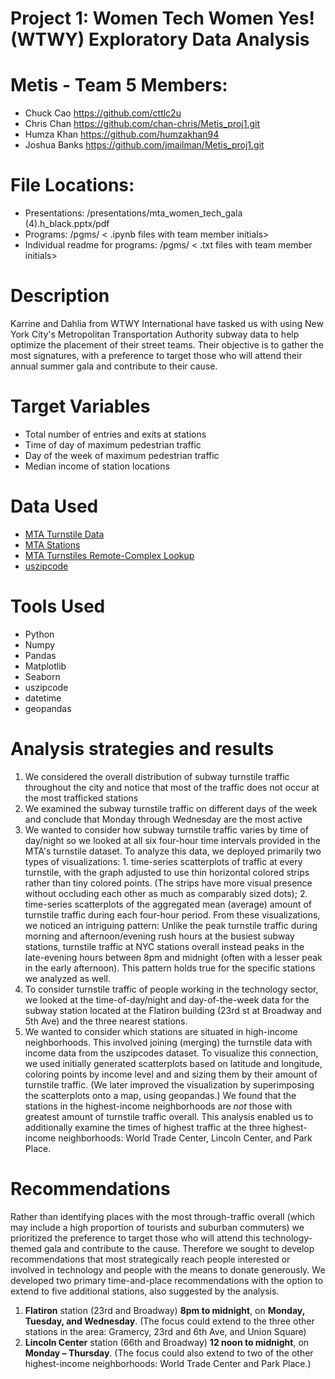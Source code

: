 # Project 1: Women Tech Women Yes! (WTWY) Exploratory Data Analysis

# Metis - Team 5 Members:
- Chuck Cao https://github.com/cttlc2u
- Chris Chan https://github.com/chan-chris/Metis_proj1.git
- Humza Khan https://github.com/humzakhan94
- Joshua Banks https://github.com/jmailman/Metis_proj1.git

# File Locations:
- Presentations: /presentations/mta_women_tech_gala (4).h_black.pptx/pdf
- Programs: /pgms/ < .ipynb files with team member initials>
- Individual readme for programs: /pgms/ < .txt files with team member initials>

# Description
<p>Karrine and Dahlia from WTWY International have tasked us with using New York City's Metropolitan Transportation Authority subway data to help optimize the placement of their street teams. Their objective is to gather the most signatures, with a preference to target those who will attend their annual summer gala and contribute to their cause.</p>

# Target Variables
- Total number of entries and exits at stations
- Time of day of maximum pedestrian traffic
- Day of the week of maximum pedestrian traffic
- Median income of station locations


# Data Used
- [MTA Turnstile Data](http://web.mta.info/developers/turnstile.html)
- [MTA Stations](http://web.mta.info/developers/data/nyct/subway/Stations.csv)
- [MTA Turnstiles Remote-Complex Lookup](https://qri.cloud/nyc-transit-data/remote_complex_lookup)
- [uszipcode](https://uszipcode.readthedocs.io/index.html)

# Tools Used
- Python
- Numpy
- Pandas
- Matplotlib
- Seaborn
- uszipcode
- datetime
- geopandas

# Analysis strategies and results
1. We considered the overall distribution of subway turnstile traffic throughout the city and notice that most of the traffic does not occur at the most trafficked stations
2. We examined the subway turnstile traffic on different days of the week and conclude that Monday through Wednesday are the most active
3. We wanted to consider how subway turnstile traffic varies by time of day/night so we looked at all six four-hour time intervals provided in the MTA's turnstile dataset. To analyze this data, we deployed primarily two types of visualizations: 1. time-series scatterplots of traffic at every turnstile, with the graph adjusted to use thin horizontal colored strips rather than tiny colored points. (The strips have more visual presence without occluding each other as much as comparably sized dots); 2. time-series scatterplots of the aggregated mean (average) amount of turnstile traffic during each four-hour period. From these visualizations, we noticed an intriguing pattern: Unlike the peak turnstile traffic during morning and afternoon/evening rush hours at the busiest subway stations, turnstile traffic at NYC stations overall instead peaks in the late-evening hours between 8pm and midnight (often with a lesser peak in the early afternoon). This pattern holds true for the specific stations we analyzed as well.
4. To consider turnstile traffic of people working in the technology sector, we looked at the time-of-day/night and day-of-the-week data for the subway station located at the Flatiron building (23rd st at Broadway and 5th Ave) and the three nearest stations.
5. We wanted to consider which stations are situated in high-income neighborhoods. This involved joining (merging) the turnstile data with income data from the uszipcodes dataset. To visualize this connection, we used initially generated scatterplots based on latitude and longitude, coloring points by income level and and sizing them by their amount of turnstile traffic. (We later improved the visualization by superimposing the scatterplots onto a map, using geopandas.) We found that the stations in the highest-income neighborhoods are _not_ those with greatest amount of turnstile traffic overall. This analysis enabled us to additionally examine the times of highest traffic at the three highest-income neighborhoods: World Trade Center, Lincoln Center, and Park Place.


# Recommendations
Rather than identifying places with the most through-traffic overall (which may include a high proportion of tourists and suburban commuters) we prioritized the preference to target those who will attend this technology-themed gala and contribute to the cause.  Therefore we sought to develop recommendations that most strategically reach people interested or involved in technology and people with the means to donate generously. We developed two primary time-and-place recommendations with the option to extend to five additional stations, also suggested by the analysis.
1. **Flatiron** station (23rd and Broadway) **8pm to midnight**, on **Monday, Tuesday, and Wednesday**. (The focus could extend to the three other stations in the area: Gramercy, 23rd and 6th Ave, and Union Square)
2. **Lincoln Center** station (66th and Broadway) **12 noon to midnight**, on **Monday – Thursday**. (The focus could also extend to two of the other highest-income neighborhoods: World Trade Center and Park Place.)
